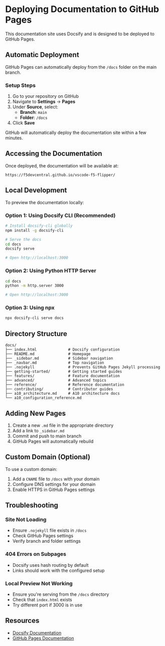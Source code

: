 # Deploying Documentation to GitHub Pages

This documentation site uses Docsify and is designed to be deployed to GitHub Pages.

## Automatic Deployment

GitHub Pages can automatically deploy from the `/docs` folder on the main branch.

### Setup Steps

1. Go to your repository on GitHub
2. Navigate to **Settings** → **Pages**
3. Under **Source**, select:
   - **Branch**: `main`
   - **Folder**: `/docs`
4. Click **Save**

GitHub will automatically deploy the documentation site within a few minutes.

## Accessing the Documentation

Once deployed, the documentation will be available at:

```
https://f5devcentral.github.io/vscode-f5-flipper/
```

## Local Development

To preview the documentation locally:

### Option 1: Using Docsify CLI (Recommended)

```bash
# Install docsify-cli globally
npm install -g docsify-cli

# Serve the docs
cd docs
docsify serve

# Open http://localhost:3000
```

### Option 2: Using Python HTTP Server

```bash
cd docs
python -m http.server 3000

# Open http://localhost:3000
```

### Option 3: Using npx

```bash
npx docsify-cli serve docs
```

## Directory Structure

```
docs/
├── index.html              # Docsify configuration
├── README.md               # Homepage
├── _sidebar.md             # Sidebar navigation
├── _navbar.md              # Top navigation
├── .nojekyll               # Prevents GitHub Pages Jekyll processing
├── getting-started/        # Getting started guides
├── features/               # Feature documentation
├── advanced/               # Advanced topics
├── reference/              # Reference documentation
├── contributing/           # Contributor guides
├── a10_architecture.md     # A10 architecture docs
└── a10_configuration_reference.md
```

## Adding New Pages

1. Create a new `.md` file in the appropriate directory
2. Add a link to `_sidebar.md`
3. Commit and push to main branch
4. GitHub Pages will automatically rebuild

## Custom Domain (Optional)

To use a custom domain:

1. Add a `CNAME` file to `/docs` with your domain
2. Configure DNS settings for your domain
3. Enable HTTPS in GitHub Pages settings

## Troubleshooting

### Site Not Loading

- Ensure `.nojekyll` file exists in `/docs`
- Check GitHub Pages settings
- Verify branch and folder settings

### 404 Errors on Subpages

- Docsify uses hash routing by default
- Links should work with the configured setup

### Local Preview Not Working

- Ensure you're serving from the `/docs` directory
- Check that `index.html` exists
- Try different port if 3000 is in use

## Resources

- [Docsify Documentation](https://docsify.js.org/)
- [GitHub Pages Documentation](https://docs.github.com/en/pages)
